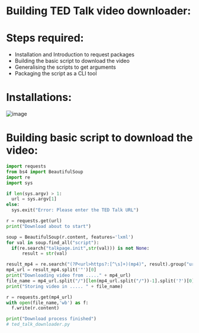 # Building TED Talk video downloader:
  # Steps required:
  * Installation and Introduction to request packages
  * Building the basic script to download the video
  * Generalising the scripts to get arguments
  * Packaging the script as a CLI tool
  
  # Installations:
  ![image](https://user-images.githubusercontent.com/112848881/193060674-68279eb1-5526-4b3c-9315-941f39e512e3.png)

  # Building basic script to download the video:
  ```python
  import requests
from bs4 import BeautifulSoup
import re
import sys

if len(sys.argv) > 1:
    url = sys.argv[1]
else:
    sys.exit("Error: Please enter the TED Talk URL")

r = requests.get(url)
print("Download about to start")

soup = BeautifulSoup(r.content, features='lxml')
for val in soup.find_all("script"):
    if(re.search("talkpage.init",str(val))) is not None:
        result = str(val)

result_mp4 = re.search("(?P<url>https?:[^\s]+)(mp4)", result).group("url")
mp4_url = result_mp4.split('"')[0]
print("Downloading video from ....." + mp4_url)
file_name = mp4_url.split("/")[len(mp4_url.split("/"))-1].split('?')[0]
print("Storing video in ..... " + file_name)

r = requests.get(mp4_url)
with open(file_name,'wb') as f:
    f.write(r.content)

print("Download process finished")
# ted_talk_downloader.py
  ```
